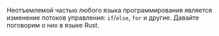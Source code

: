 Неотъемлемой частью любого языка программирования является изменение потоков управления:
`if`/`else`, `for` и другие. Давайте поговорим о них в языке Rust.
